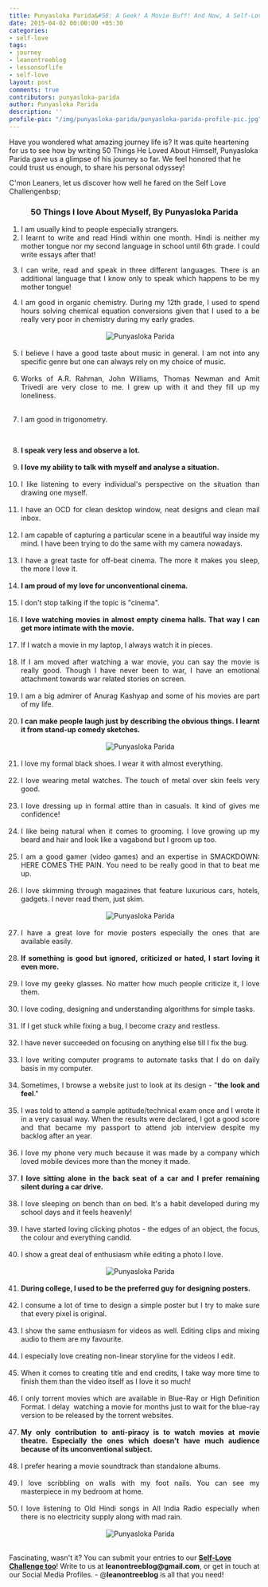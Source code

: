 ```yaml
---
title: Punyasloka Parida&#58; A Geek! A Movie Buff! And Now, A Self-Lover!
date: 2015-04-02 00:00:00 +05:30
categories:
- self-love
tags:
- journey
- leanontreeblog
- lessonsoflife
- self-love
layout: post
comments: true
contributors: punyasloka-parida
author: Punyasloka Parida
description: ''
profile-pic: "/img/punyasloka-parida/punyasloka-parida-profile-pic.jpg"
---
```


<p class="lot-text">Have you wondered what amazing journey life is? It was quite heartening for us to see how by writing 50 Things He Loved About Himself, Punyasloka Parida gave us a glimpse of his journey so far. We feel honored that he could trust us enough, to share his personal odyssey!</p>
<p class="lot-text">C'mon Leaners, let us discover how well he fared on the Self Love Challenge<!--more-->nbsp;</p>
<h3 style="text-align: center;">
50 Things I love About Myself, By Punyasloka Parida</h3>
<div class="post-body-list-container"><ol style="text-align: justify;">
<li>I am usually kind to people especially strangers.</li>
<li>I learnt to write and read Hindi within one month. Hindi is
neither my mother tongue nor my second language in school until 6th grade. I
could write essays after that!&nbsp;</li>
<li>

I can write, read and speak in three different languages.
There is an additional language that I know only to speak which happens to be
my mother tongue!</li>
<li>
I am good in organic chemistry. During my 12th grade, I used
to spend hours solving chemical equation conversions given that I used to a be
really very poor in chemistry during my early grades.</li><br/>
<div class="separator" style="clear: both; text-align: center;">
<img class="img-responsive center-block"  src="/img/punyasloka-parida/punyasloka-parida-1.jpg" alt="Punyasloka Parida"/></div>
<br/>
<li>I believe I have a good taste about music in general. I am not into any specific genre but one can always rely on my choice of music.</li><br/>
<li>
Works of A.R. Rahman, John Williams, Thomas Newman and Amit
Trivedi are very close to me. I grew up with it and they fill up my loneliness.</li><br/>
<li>

I am good in trigonometry.</li><br/>
<li><b>I speak very less and observe a lot.</b></li><br/>
<li><b>
I love my ability to talk with myself and analyse a
situation.</b></li><br/>
<li>I like listening to every individual's perspective on the
situation than drawing one myself.</li><br/>
<li>I have an OCD for clean desktop window, neat designs and
clean mail inbox.</li><br/>
<li>I am capable of capturing a particular scene in a beautiful
way inside my mind. I have been trying to do the same with my camera
nowadays.&nbsp;</li><br/>
<li>I have a great taste for off-beat cinema. The more it makes
you sleep, the more I love it.</li><br/>
<li><b>I am proud of my love for unconventional cinema.</b></li><br/>
<li>I don't stop talking if the topic is "cinema".</li><br/>
<li><b>I love watching movies in almost empty cinema halls. That
way I can get more intimate with the movie.</b></li><br/>
<li>If I watch a movie in my laptop, I always watch it in
pieces.</li><br/>
<li>If I am moved after watching a war movie, you can say the
movie is really good. Though I have never been to war, I have an emotional
attachment towards war related stories on screen.</li><br/>
<li>I am a big admirer of Anurag Kashyap and some of his movies
are part of my life.</li><br/>
<li><b>I can make people laugh just by describing the obvious things.
I learnt it from stand-up comedy sketches.</b></li>
<br/>
<div class="separator" style="clear: both; text-align: center;">
<img class="img-responsive center-block"  src="/img/punyasloka-parida/punyasloka-parida-2.jpg" alt="Punyasloka Parida"/></div>
<br/>
<li>I love my formal black shoes. I wear it with almost
everything.</li><br/>
<li>I love wearing metal watches. The touch of metal over skin
feels very good.</li><br/>
<li>I love dressing up in formal attire than in casuals. It kind
of gives me confidence!</li><br/>
<li>I like being natural when it comes to grooming. I love
growing up my beard and hair and look like a vagabond but I groom up too.</li><br/>
<li>I am a good gamer (video games) and an expertise in
SMACKDOWN: HERE COMES THE PAIN. You need to be really good in that to beat me
up.</li><br/>
<li>I love skimming through magazines that feature luxurious
cars, hotels, gadgets. I never read them, just skim.</li><br/>
<div class="separator" style="clear: both; text-align: center;">
<img class="img-responsive center-block"  src="/img/punyasloka-parida/punyasloka-parida-3.jpg" alt="Punyasloka Parida"/></div>
<br/>
<li>I have a great love for movie posters especially the ones
that are available easily.</li><br/>
<li><b>If something is good but ignored, criticized or hated, I
start loving it even more. </b>&nbsp;</li><br/>
<li>I love my geeky glasses. No matter how much people criticize
it, I love them.</li><br/>
<li>I love coding, designing and understanding algorithms for
simple tasks.&nbsp;</li><br/>
<li>If I get stuck while fixing a bug, I become crazy and
restless.&nbsp;</li><br/>
<li>I have never succeeded on focusing on anything else till I
fix the bug.</li><br/>
<li>I love writing computer programs to automate tasks that I do
on daily basis in my computer.&nbsp;</li><br/>
<li>Sometimes, I browse a website just to look at its design -
"<b>the look and feel</b>."</li><br/>
<li>I was told to attend a sample aptitude/technical exam once
and I wrote it in a very casual way. When the results were declared, I got a
good score and that became my passport to attend job interview despite my
backlog after an year.&nbsp;</li><br/>
<li>I love my phone very much because it was made by a company
which loved mobile devices more than the money it made.</li><br/>
<li><b>I love sitting alone in the back seat of a car and I prefer
remaining silent during a car drive.</b></li><br/>
<li>I love sleeping on bench than on bed. It's a habit developed
during my school days and it feels heavenly!</li><br/>
<li>I have started loving clicking photos - the edges of an
object, the focus, the colour and everything candid. </li><br/>
<li>I show a great deal of enthusiasm while editing a photo I love.</li><br/>
<div class="separator" style="clear: both; text-align: center;">
<img class="img-responsive center-block"  src="/img/punyasloka-parida/punyasloka-parida-4.jpg" alt="Punyasloka Parida"/></div><br />

<li><b>During college, I used to be the preferred guy for designing
posters.</b></li><br/>
<li>I consume a lot of time to design a simple poster but I try
to make sure that every pixel is original.</li><br/>
<li>I show the same enthusiasm for videos as well. Editing clips
and mixing audio to them are my favourite.</li><br/>
<li>I especially love creating non-linear storyline for the
videos I edit.</li><br/>
<li>When it comes to creating title and end credits, I take way
more time to finish them than the video itself as I love it so much!</li><br/>
<li>I only torrent movies which are available in Blue-Ray or
High Definition Format. I delay &nbsp;watching a movie for months just to wait
for the blue-ray version to be released by the torrent websites.</li><br/>
<li><b>My only contribution to anti-piracy is to watch movies at
movie theatre. Especially the ones which doesn't have much audience because of
its unconventional subject. </b></li><br/>
<li>I prefer hearing a movie soundtrack than standalone albums.</li><br/>
<li>I love scribbling on walls with my foot nails. You can see
my masterpiece in my bedroom at home.<span style="white-space: pre-wrap;">&nbsp;</span></li><br/>
<li>I love listening to Old Hindi songs in All India Radio especially when there is no electricity supply along with mad rain.</li><br/>

<div class="separator" style="clear: both; text-align: center;">
<img class="img-responsive center-block"  src="/img/punyasloka-parida/punyasloka-parida-5.jpg" alt="Punyasloka Parida"/></div><br />
</ol></div>

<p class="lot-text">Fascinating, wasn't it? You can submit your entries to our <a href="https://plus.google.com/u/0/b/101342142351789280507/events/c718v9a67q5crm6q3rgjiuip9ek"><b>Self-Love Challenge too</b></a>! Write to us at <b><span class="label label-primary">leanontreeblog@gmail.com</span></b>, or get in touch at our Social Media Profiles. - @<b>leanontreeblog</b> is all that you need! </p>
